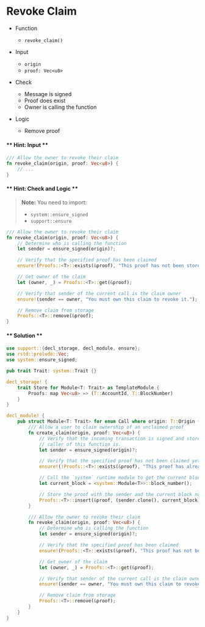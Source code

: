 # Revoke Claim

* Function
	* `revoke_claim()`

* Input
	* `origin`
	* `proof: Vec<u8>`

* Check
	* Message is signed
	* Proof does exist
	* Owner is calling the function

* Logic
	* Remove proof

<!-- tabs:start -->

#### ** Hint: Input **

```rust
/// Allow the owner to revoke their claim
fn revoke_claim(origin, proof: Vec<u8>) {
	// ...
}
```

#### ** Hint: Check and Logic **

> **Note:** You need to import:
> * `system::ensure_signed`
> * `support::ensure`

```rust
/// Allow the owner to revoke their claim
fn revoke_claim(origin, proof: Vec<u8>) {
	// Determine who is calling the function
	let sender = ensure_signed(origin)?;

	// Verify that the specified proof has been claimed
	ensure!(Proofs::<T>::exists(&proof), "This proof has not been stored yet.");

	// Get owner of the claim
	let (owner, _) = Proofs::<T>::get(&proof);

	// Verify that sender of the current call is the claim owner
	ensure!(sender == owner, "You must own this claim to revoke it.");

	// Remove claim from storage
	Proofs::<T>::remove(&proof);
}
```

#### ** Solution **

```rust
use support::{decl_storage, decl_module, ensure};
use rstd::prelude::Vec;
use system::ensure_signed;

pub trait Trait: system::Trait {}

decl_storage! {
	trait Store for Module<T: Trait> as TemplateModule {
		Proofs: map Vec<u8> => (T::AccountId, T::BlockNumber)
	}
}

decl_module! {
	pub struct Module<T: Trait> for enum Call where origin: T::Origin {
		/// Allow a user to claim ownership of an unclaimed proof
		fn create_claim(origin, proof: Vec<u8>) {
			// Verify that the incoming transaction is signed and store who the
			// caller of this function is.
			let sender = ensure_signed(origin)?;

			// Verify that the specified proof has not been claimed yet or error with the message
			ensure!(!Proofs::<T>::exists(&proof), "This proof has already been claimed.");

			// Call the `system` runtime module to get the current block number
			let current_block = <system::Module<T>>::block_number();

			// Store the proof with the sender and the current block number
			Proofs::<T>::insert(&proof, (sender.clone(), current_block));
		}

		/// Allow the owner to revoke their claim
		fn revoke_claim(origin, proof: Vec<u8>) {
			// Determine who is calling the function
			let sender = ensure_signed(origin)?;

			// Verify that the specified proof has been claimed
			ensure!(Proofs::<T>::exists(&proof), "This proof has not been stored yet.");

			// Get owner of the claim
			let (owner, _) = Proofs::<T>::get(&proof);

			// Verify that sender of the current call is the claim owner
			ensure!(sender == owner, "You must own this claim to revoke it.");

			// Remove claim from storage
			Proofs::<T>::remove(&proof);
		}
	}
}
```

<!-- tabs:end -->